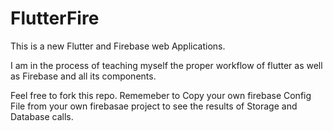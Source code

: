 # FlutterFire

This is a new Flutter and Firebase web Applications.

I am in the process of teaching myself the proper workflow of flutter as well as Firebase and all its components.

Feel free to fork this repo. Rememeber to Copy your own firebase Config File from your own firebasae project to see the results of Storage and Database calls.

